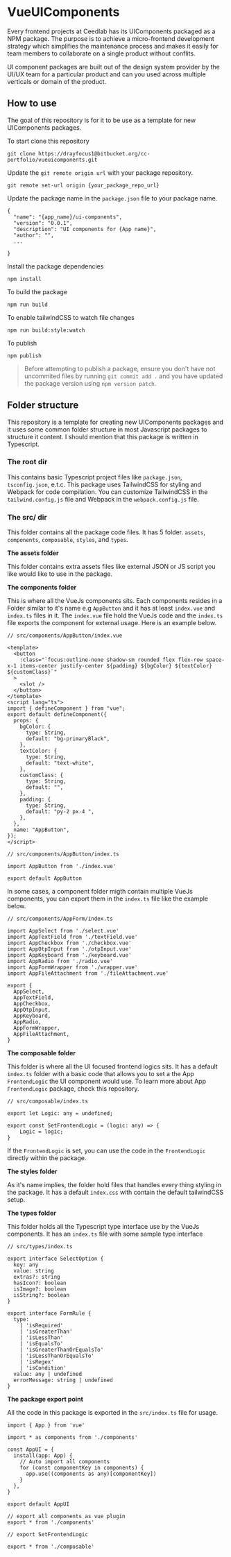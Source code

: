 
# VueUIComponents

Every frontend projects at Ceedlab has its UIComponents packaged as a NPM package. The purpose is to achieve a micro-frontend development strategy which simplifies the maintenance process and makes it easily for team members to collaborate on a single product without conflits. 

UI component packages are built out of the design system provider by the UI/UX team for a particular product and can you used across multiple verticals or domain of the product.

## How to use

The goal of this repository is for it to be use as a template for new UIComponents packages. 

To start clone this repository

```
git clone https://drayfocus1@bitbucket.org/cc-portfolio/vueuicomponents.git
```

Update the `git remote origin url` with your package repository.

```
git remote set-url origin {your_package_repo_url}
```

Update the package name in the `package.json` file to your package name.

```
{
  "name": "{app_name}/ui-components",
  "version": "0.0.1",
  "description": "UI components for {App name}",
  "author": "",
  ...

}
```

Install the package dependencies

```
npm install
```

To build the package 

```
npm run build
```

To enable tailwindCSS to watch file changes

```
npm run build:style:watch
```

To publish 

```
npm publish 
```

> Before attempting to publish a package, ensure you don't have not uncommited files by running `git commit add .` and you have updated the package version using `npm version patch`.

## Folder structure

This repository is a template for creating new UIComponents packages and it uses some common folder structure in most Javascript packages to structure it content. I should mention that this package is written in Typescript.

### The root dir

This contains basic Typescript project files like `package.json`, `tsconfig.json`, e.t.c. This package uses TailwindCSS for styling and Webpack for code compilation. You can customize TailwindCSS in the `tailwind.config.js` file and Webpack in the `webpack.config.js` file.

### The src/ dir 

This folder contains all the package code files. It has 5 folder. `assets`, `components`, `composable`, `styles`, and `types`. 

**The assets folder**

This folder contains extra assets files like external JSON or JS script you like would like to use in the package.

**The components folder**

This is where all the VueJs components sits. Each components resides in a Folder similar to it's name e.g `AppButton` and it has at least `index.vue` and `index.ts` files in it. The `index.vue` file hold the VueJs code and the `index.ts` file exports the component for external usage. Here is an example below.

```
// src/components/AppButton/index.vue

<template>
  <button
    :class="`focus:outline-none shadow-sm rounded flex flex-row space-x-1 items-center justify-center ${padding} ${bgColor} ${textColor} ${customClass}`"
  >
    <slot />
  </button>
</template>
<script lang="ts">
import { defineComponent } from "vue";
export default defineComponent({
  props: {
    bgColor: {
      type: String,
      default: "bg-primaryBlack",
    },
    textColor: {
      type: String,
      default: "text-white",
    },
    customClass: {
      type: String,
      default: "",
    },
    padding: {
      type: String,
      default: "py-2 px-4 ",
    },
  },
  name: "AppButton",
});
</script>
```

```
// src/components/AppButton/index.ts

import AppButton from './index.vue'

export default AppButton

```

In some cases, a component folder migth contain multiple VueJs components, you can export them in the `index.ts` file like the example below.

```
// src/components/AppForm/index.ts

import AppSelect from './select.vue'
import AppTextField from './textField.vue'
import AppCheckbox from './checkbox.vue'
import AppOtpInput from './otpInput.vue'
import AppKeyboard from './keyboard.vue'
import AppRadio from './radio.vue'
import AppFormWrapper from './wrapper.vue'
import AppFileAttachment from './fileAttachment.vue'

export {
  AppSelect,
  AppTextField,
  AppCheckbox,
  AppOtpInput,
  AppKeyboard,
  AppRadio,
  AppFormWrapper,
  AppFileAttachment,
}

```

**The composable folder**

This folder is where all the UI focused frontend logics sits. It has a default `index.ts` folder with a basic code that allows you to set a the App `FrontendLogic` the UI component would use. To learn more about App `FrontendLogic` package, check this repository.

```
// src/composable/index.ts

export let Logic: any = undefined;

export const SetFrontendLogic = (logic: any) => {
    Logic = logic;
}
```

If the `FrontendLogic` is set, you can use the code in the `FrontendLogic` directly within the package.

**The styles folder**

As it's name implies, the folder hold  files that handles every thing styling in the package. It has a default `index.css` with contain the default tailwindCSS setup.

**The types folder**

This folder holds all the Typescript type interface use by the VueJs components. It has an `index.ts` file with some sample type interface

```
// src/types/index.ts

export interface SelectOption {
  key: any
  value: string
  extras?: string
  hasIcon?: boolean
  isImage?: boolean
  isString?: boolean
}

export interface FormRule {
  type:
    | 'isRequired'
    | 'isGreaterThan'
    | 'isLessThan'
    | 'isEqualsTo'
    | 'isGreaterThanOrEqualsTo'
    | 'isLessThanOrEqualsTo'
    | 'isRegex'
    | 'isCondition'
  value: any | undefined
  errorMessage: string | undefined
}
```

**The package export point**

All the code in this package is exported in the `src/index.ts` file for usage. 

```
import { App } from 'vue'

import * as components from './components'

const AppUI = {
  install(app: App) {
    // Auto import all components
    for (const componentKey in components) {
      app.use((components as any)[componentKey])
    }
  },
}

export default AppUI

// export all components as vue plugin
export * from './components'

// export SetFrontendLogic

export * from './composable'
```
